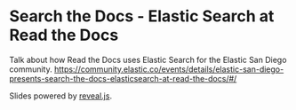 # Search the Docs - Elastic Search at Read the Docs

Talk about how Read the Docs uses Elastic Search for the Elastic San Diego community.
https://community.elastic.co/events/details/elastic-san-diego-presents-search-the-docs-elasticsearch-at-read-the-docs/#/

Slides powered by [reveal.js](https://github.com/hakimel/reveal.js/).
